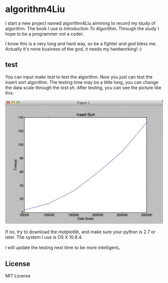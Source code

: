 # algorithm4Liu

I start a new project named algorithm4Liu aimming to record my study of algorithm. The book I use is *Introduction To Algorithm*. Through the study I hope to be a programmer not a coder.

I know this is a very long and hard way, so be a fighter and god bless me. Actually it's none business of the god, it needs my hardworking! :)

## test

You can input *make test* to test the algorithm. Now you just can test the insert sort algorithm. The testing time may be a little long, you can change the data scale through the *test.sh*. After testing, you can see the picture like this:

<section>
<p><img src="/plot.jpg"></p>
</section>

If no, try to download the *matplotlib*, and make sure your python is 2.7 or later. The system I use is OS X 10.8.4.

I will update the testing next time to be more intelligent。

## License

MIT License
